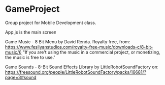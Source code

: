 # GameProject
Group project for Mobile Development class.

App.js is the main screen

Game Music - 8 Bit Menu by David Renda.  Royalty free, from: 
https://www.fesliyanstudios.com/royalty-free-music/downloads-c/8-bit-music/6
"If you are't using the music in a commercial project, or monetizing, the music is free to use."

Game Sounds - 8-Bit Sound Effects Library by LittleRobotSoundFactory on:
https://freesound.org/people/LittleRobotSoundFactory/packs/16681/?page=3#sound
